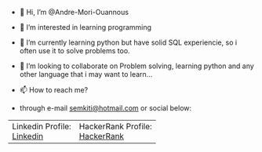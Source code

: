 - 👋 Hi, I’m @Andre-Mori-Ouannous

- 👀 I’m interested in learning programming

- 🌱 I’m currently learning python but have solid SQL experiencie, so i often use it to solve problems too.

- 💞️ I’m looking to collaborate on Problem solving, learning python and any other language that i may want to learn...

- 📫 How to reach me? 
- through e-mail semkiti@hotmail.com or social below:

<table>
  <td>Linkedin Profile: <div class="badge-base LI-profile-badge" data-locale="pt_BR" data-size="medium" data-theme="light" data-type="VERTICAL" data-vanity="andremoriouannous" data-version="v1"><a class="badge-base__link LI-simple-link" href="https://br.linkedin.com/in/andremoriouannous?trk=profile-badge">Linkedin</a>
   </td>
        <td>HackerRank Profile: <div class="badge-base LI-profile-badge" data-locale="pt_BR" data-size="medium" data-theme="light" data-type="VERTICAL" data-vanity="andremoriouannous" data-version="v1"><a class="badge-base__link LI-simple-link" href="https://www.hackerrank.com/semkiti">HackerRank</a>
   </td>
</table>
<!---
Andre-Mori-Ouannous/Andre-Mori-Ouannous is a ✨ special ✨ repository because its `README.md` (this file) appears on your GitHub profile.
You can click the Preview link to take a look at your changes.
--->
